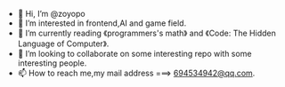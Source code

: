- 👋 Hi, I’m @zoyopo
- 👀 I’m interested in frontend,AI and game field.
- 🌱 I’m currently reading 《programmers's math》 and 《Code: The Hidden Language of Computer》.
- 💞 I’m looking to collaborate on some interesting repo with some interesting people. 
- 📫 How to reach me,my mail address ===> 694534942@qq.com.

<!---
zoyopo/zoyopo is a ✨ special ✨ repository because its `README.md` (this file) appears on your GitHub profile.
You can click the Preview link to take a look at your changes.
--->
